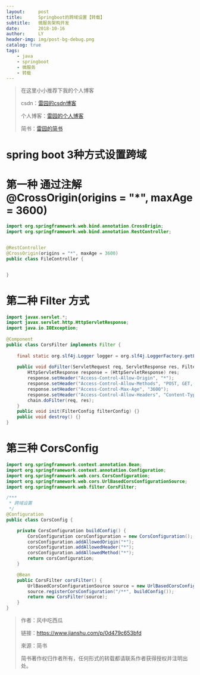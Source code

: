```yaml
---
layout:     post
title:      Springboot的跨域设置【转载】
subtitle:   微服务架构开发
date:       2018-10-16
author:     LY
header-img: img/post-bg-debug.png
catalog: true
tags:
    - java
    - springboot
    - 微服务
    - 转载
---
```


> 在这里小小推荐下我的个人博客
>
> csdn：[雷园的csdn博客](https://blog.csdn.net/leiyuan2580)
>
> 个人博客：[雷园的个人博客](https://imlcl.store)
>
> 简书：[雷园的简书](https://www.jianshu.com/u/016322e40e1f)
>

# spring boot 3种方式设置跨域

# 第一种 通过注解 @CrossOrigin(origins = "*", maxAge = 3600)

```java
import org.springframework.web.bind.annotation.CrossOrigin;
import org.springframework.web.bind.annotation.RestController;


@RestController
@CrossOrigin(origins = "*", maxAge = 3600)
public class FileController {


}
```

# 第二种 Filter 方式

```java
import javax.servlet.*;  
import javax.servlet.http.HttpServletResponse;  
import java.io.IOException;  
   
@Component  
public class CorsFilter implements Filter {  
  
    final static org.slf4j.Logger logger = org.slf4j.LoggerFactory.getLogger(CorsFilter.class);  
 
    public void doFilter(ServletRequest req, ServletResponse res, FilterChain chain) throws IOException, ServletException {  
        HttpServletResponse response = (HttpServletResponse) res;  
        response.setHeader("Access-Control-Allow-Origin", "*");  
        response.setHeader("Access-Control-Allow-Methods", "POST, GET, PUT,OPTIONS, DELETE");  
        response.setHeader("Access-Control-Max-Age", "3600");  
        response.setHeader("Access-Control-Allow-Headers", "Content-Type, Authorization, X-Requested-With");  
        chain.doFilter(req, res);  
    }  
    public void init(FilterConfig filterConfig) {}  
    public void destroy() {}  
}  
```

# 第三种 CorsConfig

```java
import org.springframework.context.annotation.Bean;
import org.springframework.context.annotation.Configuration;
import org.springframework.web.cors.CorsConfiguration;
import org.springframework.web.cors.UrlBasedCorsConfigurationSource;
import org.springframework.web.filter.CorsFilter;

/***
 * 跨域设置
 */
@Configuration
public class CorsConfig {

    private CorsConfiguration buildConfig() {
        CorsConfiguration corsConfiguration = new CorsConfiguration();
        corsConfiguration.addAllowedOrigin("*"); 
        corsConfiguration.addAllowedHeader("*"); 
        corsConfiguration.addAllowedMethod("*"); 
        return corsConfiguration;
    }

    @Bean
    public CorsFilter corsFilter() {
        UrlBasedCorsConfigurationSource source = new UrlBasedCorsConfigurationSource();
        source.registerCorsConfiguration("/**", buildConfig());
        return new CorsFilter(source);
    }
}
```

>
>
> 作者：风中吃西瓜
>
> 链接：https://www.jianshu.com/p/0d479c653bfd
>
> 來源：简书
>
> 简书著作权归作者所有，任何形式的转载都请联系作者获得授权并注明出处。